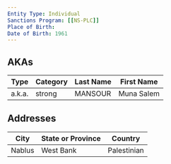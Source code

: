 ```yaml
---
Entity Type: Individual
Sanctions Program: [[NS-PLC]]
Place of Birth: 
Date of Birth: 1961
---
```



## AKAs
| Type | Category | Last Name | First Name |
|------|----------|-----------|------------|
| a.k.a. | strong | MANSOUR | Muna Salem |



## Addresses
| City | State or Province | Country | 
|------|-------------------|---------|
| Nablus | West Bank | Palestinian |
